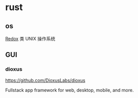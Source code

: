 # rust

## os
[Redox](https://github.com/redox-os/redox) 类 UNIX 操作系统

## GUI

### dioxus
https://github.com/DioxusLabs/dioxus

Fullstack app framework for web, desktop, mobile, and more.